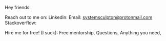 Hey friends:

Reach out to me on:
  Linkedin:
  Email: systemsculptor@protonmail.com
  Stackoverflow:


Hire me for free! (I suck):
  Free mentorship,
  Questions,
  Anything you need,
